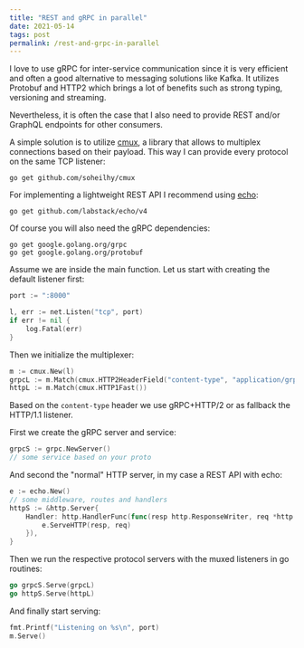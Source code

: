 ```yaml
---
title: "REST and gRPC in parallel"
date: 2021-05-14
tags: post
permalink: /rest-and-grpc-in-parallel
---
```


I love to use gRPC for inter-service communication since it is very efficient and often a good alternative to messaging solutions like Kafka. It utilizes Protobuf and HTTP2 which brings a lot of benefits such as strong typing, versioning and streaming.

Nevertheless, it is often the case that I also need to provide REST and/or GraphQL endpoints for other consumers.

A simple solution is to utilize [cmux](https://github.com/soheilhy/cmux), a library that allows to multiplex connections based on their payload. This way I can provide every protocol on the same TCP listener:

```shell
go get github.com/soheilhy/cmux
```

For implementing a lightweight REST API I recommend using [echo](https://github.com/labstack/echo):

```shell
go get github.com/labstack/echo/v4
```

Of course you will also need the gRPC dependencies:

```shell
go get google.golang.org/grpc
go get google.golang.org/protobuf
```

Assume we are inside the main function. Let us start with creating the default listener first:

```go
port := ":8000"

l, err := net.Listen("tcp", port)
if err != nil {
    log.Fatal(err)
}
```

Then we initialize the multiplexer:

```go
m := cmux.New(l)
grpcL := m.Match(cmux.HTTP2HeaderField("content-type", "application/grpc"))
httpL := m.Match(cmux.HTTP1Fast())
```

Based on the `content-type` header we use gRPC+HTTP/2 or as fallback the HTTP/1.1 listener.

First we create the gRPC server and service:

```go
grpcS := grpc.NewServer()
// some service based on your proto
```

And second the "normal" HTTP server, in my case a REST API with echo:

```go
e := echo.New()
// some middleware, routes and handlers
httpS := &http.Server{
    Handler: http.HandlerFunc(func(resp http.ResponseWriter, req *http.Request) {
        e.ServeHTTP(resp, req)
    }),
}
```

Then we run the respective protocol servers with the muxed listeners in go routines:

```go
go grpcS.Serve(grpcL)
go httpS.Serve(httpL)
```

And finally start serving:

```go
fmt.Printf("Listening on %s\n", port)
m.Serve()
```
